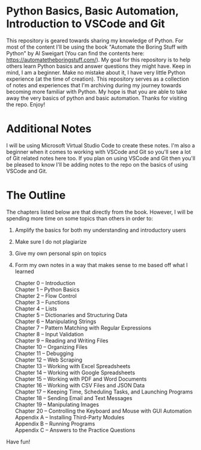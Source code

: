 # Python Basics, Basic Automation, Introduction to VSCode and Git
This repository is geared towards sharing my knowledge of Python. For most of the content I'll be using the book "Automate the Boring Stuff with Python" by Al Sweigart (You can find the contents here: https://automatetheboringstuff.com/). My goal for this repository is to help others learn Python basics and answer questions they might have. Keep in mind, I am a beginner. Make no mistake about it, I have very little Python experience (at the time of creation). This repository serves as a collection of notes and experiences that I'm archiving during my journey towards becoming more familiar with Python. My hope is that you are able to take away the very basics of python and basic automation. Thanks for visiting the repo. Enjoy!

# Additional Notes
I will be using Microsoft Virtual Studio Code to create these notes. I'm also a beginner when it comes to working with VSCode and Git so you'll see a lot of Git related notes here too. If you plan on using VSCode and Git then you'll be pleased to know I'll be adding notes to the repo on the basics of using VSCode and Git. 

# The Outline
The chapters listed below are that directly from the book. However, I will be spending more time on some topics than others in order to:
1) Amplify the basics for both my understanding and introductory users
2) Make sure I do not plagiarize 
3) Give my own personal spin on topics
4) Form my own notes in a way that makes sense to me based off what I learned

    Chapter 0 – Introduction <br />
    Chapter 1 – Python Basics <br />
    Chapter 2 – Flow Control <br />
    Chapter 3 – Functions <br />
    Chapter 4 – Lists <br />
    Chapter 5 – Dictionaries and Structuring Data <br />
    Chapter 6 – Manipulating Strings <br />
    Chapter 7 – Pattern Matching with Regular Expressions <br />
    Chapter 8 – Input Validation <br />
    Chapter 9 – Reading and Writing Files <br />
    Chapter 10 – Organizing Files <br />
    Chapter 11 – Debugging <br />
    Chapter 12 – Web Scraping <br />
    Chapter 13 – Working with Excel Spreadsheets <br />
    Chapter 14 – Working with Google Spreadsheets <br />
    Chapter 15 – Working with PDF and Word Documents <br />
    Chapter 16 – Working with CSV Files and JSON Data <br />
    Chapter 17 – Keeping Time, Scheduling Tasks, and Launching Programs <br />
    Chapter 18 – Sending Email and Text Messages <br />
    Chapter 19 – Manipulating Images <br />
    Chapter 20 – Controlling the Keyboard and Mouse with GUI Automation <br />
    Appendix A – Installing Third-Party Modules <br />
    Appendix B – Running Programs <br />
    Appendix C – Answers to the Practice Questions <br />

Have fun!
